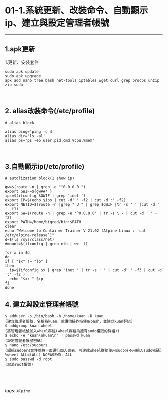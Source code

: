 # 01-1.系統更新、改裝命令、自動顯示ip、建立與設定管理者帳號

* * *


## 1.apk更新

1.更新、安裝套件

```
sudo apk update
sudo apk upgrade
apk add nano tree bash net-tools iptables wget curl grep procps unzip zip sudo
```



</br>

## 2. alias改裝命令(/etc/profile)


```
# alias block

alias ping='ping -c 4'
alias dir='ls -al'
alias ps='ps -eo user,pid,cmd,%cpu,%mem'
```
</br>

## 3.自動顯示ip(/etc/profile)

```
# autolization block(1 show ip)

gw=$(route -n | grep -e "^0.0.0.0 ")
export GWIF=${gw##* }
ips=$(ifconfig $GWIF | grep 'inet ')
export IP=$(echo $ips | cut -d' ' -f2 | cut -d':' -f2)
export NETID=$(route -n |grep " U " | grep $GWIF |tr -s ' ' |cut -d ' ' -f1)
export GW=$(route -n | grep -e '^0.0.0.0' | tr -s \ - | cut -d ' ' -f2)
export PATH=/home/bigred/bin:$PATH
clear
echo "Welcome to Container Trainer V 21.02 (Alpine Linux : `cat /etc/alpine-release`)"
d=$(ls /sys/class/net)
#mount=$(ifconfig | grep eth | wc -l)

for x in $d
do
if [ "$x" != "lo" ]
then
  ip=$(ifconfig $x | grep 'inet ' | tr -s ' ' | cut -d' ' -f3 | cut -d ':' -f2 )
  echo "$x: " $ip
fi
done
```

## 4. 建立與設定管理者帳號

```
$ adduser -s /bin/bash -h /home/kuan -D kuan 
(建立管理者帳號，名稱為kuan，並讓他操作時使用bash，並建立kuan群組)
$ addgroup kuan wheel 
(將管理者帳號加入wheel群組(wheel群組為擁有sudo權限的群組))
$ echo -e "kuan\nkuan\n" | passwd kuan  
(設定管理者帳號密碼)
$ nano /etc/sudoers  
(編輯sudoers文件並將下面這行加入進去，可達成wheel群組使用sudo時不用輸入sudo密碼)
%wheel ALL=(ALL) NOPASSWD: ALL  
$ sudo passwd -d root  
(取消root帳號)

```

<br /><br />
###### tags: `Alpine`
